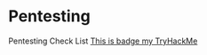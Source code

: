 # Pentesting
Pentesting Check List 
[This is badge my TryHackMe](https://tryhackme.com/badge/1186267)

